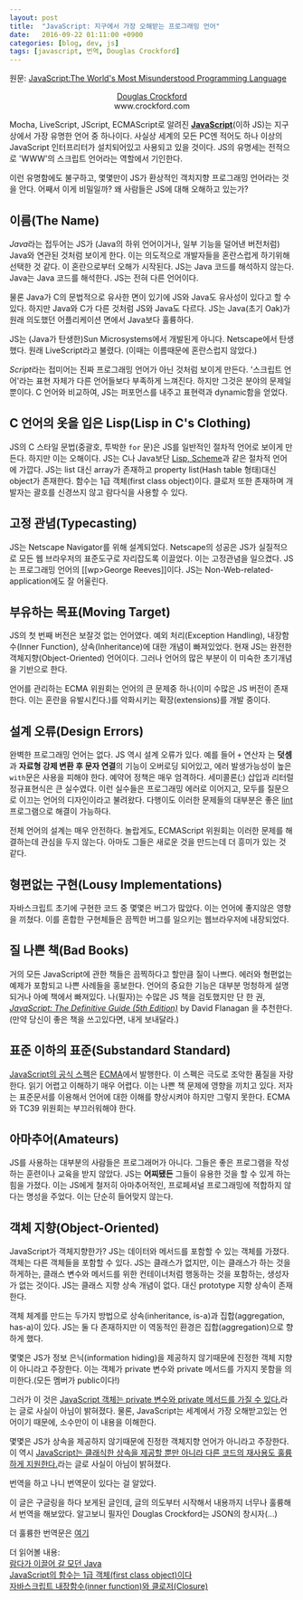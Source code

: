 ```yaml
---
layout: post
title:  "JavaScript: 지구에서 가장 오해받는 프로그래밍 언어"
date:   2016-09-22 01:11:00 +0900
categories: [blog, dev, js]
tags: [javascript, 번역, Douglas Crockford]
---
```

원문: [JavaScript:The World's Most Misunderstood Programming Language](http://javascript.crockford.com/javascript.html)

<center><a href="mailto:douglas@crockford.com">Douglas Crockford</a></center>

<center>www.crockford.com</center>    


  
Mocha, LiveScript, JScript, ECMAScript로 알려진 **[JavaScript](http://javascript.crockford.com/)**(이하 JS)는 지구상에서 가장 유명한 언어 중 하나이다. 사실상 세계의 모든 PC엔 적어도 하나 이상의 JavaScript 인터프리터가 설치되어있고 사용되고 있을 것이다. JS의 유명세는 전적으로 'WWW'의 스크립트 언어라는 역할에서 기인한다.

이런 유명함에도 불구하고, 몇몇만이 JS가 환상적인 객치지향 프로그래밍 언어라는 것을 안다. 어째서 이게 비밀일까? 왜 사람들은 JS에 대해 오해하고 있는가?


## 이름(The Name)

*Java*라는 접두어는 JS가 (Java의 하위 언어이거나, 일부 기능을 덜어낸 버전처럼) Java와 연관된 것처럼 보이게 한다. 이는 의도적으로 개발자들을 혼란스럽게 하기위해 선택한 것 같다. 이 혼란으로부터 오해가 시작된다. JS는 Java 코드를 해석하지 않는다. Java는 Java 코드를 해석한다. JS는 전혀 다른 언어이다.

물론 Java가 C의 문법적으로 유사한 면이 있기에 JS와 Java도 유사성이 있다고 할 수 있다. 하지만 Java와 C가 다른 것처럼 JS와 Java도 다르다. JS는 Java(초기 Oak)가 원래 의도했던 어플리케이션 면에서 Java보다 훌륭하다.

JS는 (Java가 탄생한)Sun Microsystems에서 개발된게 아니다. Netscape에서 탄생했다. 원래 LiveScript라고 불렸다. (이때는 이름때문에 혼란스럽지 않았다.)

*Script*라는 접미어는 진짜 프로그래밍 언어가 아닌 것처럼 보이게 만든다. '스크립트 언어'라는 표현 자체가 다른 언어들보다 부족하게 느껴진다. 하지만 그것은 분야의 문제일 뿐이다. C 언어와 비교하여, JS는 퍼포먼스를 내주고 표현력과 dynamic함을 얻었다.


## C 언어의 옷을 입은 Lisp(Lisp in C's Clothing)

JS의 C 스타일 문법(중괄호, 투박한 ```for``` 문)은 JS를 일반적인 절차적 언어로 보이게 만든다. 하지만 이는 오해이다. JS는 C나 Java보단 [Lisp, Scheme](http://javascript.crockford.com/little.html)과 같은 절차적 언어에 가깝다. JS는 list 대신 array가 존재하고 property list(Hash table 형태)대신 object가 존재한다. 함수는 1급 객체(first class object)이다. 클로저 또한 존재하며 개발자는 괄호를 신경쓰지 않고 람다식을 사용할 수 있다.


## 고정 관념(Typecasting)

JS는 Netscape Navigator를 위해 설계되었다. Netscape의 성공은 JS가 실질적으로 모든 웹 브라우저의 표준도구로 자리잡도록 이끌었다. 이는 고정관념을 일으켰다. JS는 프로그래밍 언어의 [[wp>George Reeves]]이다. JS는 Non-Web-related-application에도 잘 어울린다.


## 부유하는 목표(Moving Target)

JS의 첫 번째 버전은 보잘것 없는 언어였다. 예외 처리(Exception Handling), 내장함수(Inner Function), 상속(Inheritance)에 대한 개념이 빠져있었다. 현재 JS는 완전한 객체지향(Object-Oriented) 언어이다. 그러나 언어의 많은 부분이 이 미숙한 초기개념을 기반으로 한다.

언어를 관리하는 ECMA 위원회는 언어의 큰 문제중 하나(이미 수많은 JS 버전이 존재한다. 이는 혼란을 유발시킨다.)를 악화시키는 확장(extensions)를 개발 중이다.


## 설계 오류(Design Errors)

완벽한 프로그래밍 언어는 없다. JS 역시 설계 오류가 있다. 예를 들어 ```+``` 연산자 는 **덧셈**과 **자료형 강제 변환 후 문자 연결**의 기능이 오버로딩 되어있고, 에러 발생가능성이 높은 ```with```문은 사용을 피해야 한다. 예약어 정책은 매우 엄격하다. 세미콜론(;) 삽입과 리터럴 정규표현식은 큰 실수였다. 이런 실수들은 프로그래밍 에러로 이어지고, 모두를 질문으로 이끄는 언어의 디자인이라고 불려왔다. 다행이도 이러한 문제들의 대부분은 좋은 [lint](http://www.jslint.com/) 프로그램으로 해결이 가능하다.

전체 언어의 설계는 매우 안전하다. 놀랍게도, ECMAScript 위원회는 이러한 문제를 해결하는데 관심을 두지 않는다. 아마도 그들은 새로운 것을 만드는데 더 흥미가 있는 것 같다.


## 형편없는 구현(Lousy Implementations)

자바스크립트 초기에 구현한 코드 중 몇몇은 버그가 많았다. 이는 언어에 좋지않은 영향을 끼쳤다. 이를 혼합한 구현체들은 끔찍한 버그를 일으키는 웹브라우저에 내장되었다.


## 질 나쁜 책(Bad Books)

거의 모든 JavaScript에 관한 책들은 끔찍하다고 할만큼 질이 나쁘다. 에러와 형편없는 예제가 포함되고 나쁜 사례들을 홍보한다. 언어의 중요한 기능은 대부분 멍청하게 설명되거나 아예 책에서 빠져있다. 나(필자)는 수많은 JS 책을 검토했지만 단 한 권, *[JavaScript: The Definitive Guide (5th Edition)](https://www.amazon.com/exec/obidos/ASIN/0596101996/wrrrldwideweb)* by David Flanagan 을 추천한다. (만약 당신이 좋은 책을 쓰고있다면, 내게 보내달라.)


## 표준 이하의 표준(Substandard Standard)

[JavaScript의 공식 스펙](http://www.ecma-international.org/publications/standards/Ecma-262.htm)은 [ECMA](http://www.ecma-international.org/)에서 발행한다. 이 스펙은 극도로 조악한 품질을 자랑한다. 읽기 어렵고 이해하기 매우 어렵다. 이는 나쁜 책 문제에 영향을 끼치고 있다. 저자는 표준문서를 이용해서 언어에 대한 이해를 향상시켜야 하지만 그렇지 못한다. ECMA와 TC39 위원회는 부끄러워해야 한다.


## 아마추어(Amateurs)

JS를 사용하는 대부분의 사람들은 프로그래머가 아니다. 그들은 좋은 프로그램을 작성하는 훈련이나 교육을 받지 않았다. JS는 **어찌됐든** 그들이 유용한 것을 할 수 있게 하는 힘을 가졌다. 이는 JS에게 철저히 아마추어적인, 프로페셔널 프로그래밍에 적합하지 않다는 명성을 주었다. 이는 단순히 들어맞지 않는다.


## 객체 지향(Object-Oriented)

JavaScript가 객체지향한가? JS는 데이터와 메서드를 포함할 수 있는 객체를 가졌다. 객체는 다른 객체들을 포함할 수 있다. JS는 클래스가 없지만, 이는 클래스가 하는 것을 하게하는, 클래스 변수와 메서드를 위한 컨테이너처럼 행동하는 것을 포함하는, 생성자가 없는 것이다. JS는 클래스 지향 상속 개념이 없다. 대신 prototype 지향 상속이 존재한다.

객체 체계를 만드는 두가지 방법으로 상속(inheritance, is-a)과 집합(aggregation, has-a)이 있다. JS는 둘 다 존재하지만 이 역동적인 환경은 집합(aggregation)으로 향하게 했다.

몇몇은 JS가 정보 은닉(information hiding)을 제공하지 않기때문에 진정한 객체 지향이 아니라고 주장한다. 이는 객체가 private 변수와 private 메서드를 가지지 못함을 의미한다.(모든 멤버가 public이다!)

그러가 이 것은 [JavaScript 객체는 private 변수와 private 메서드를 가질 수 있다.](http://www.crockford.com/javascript/private.html)라는 글로 사실이 아님이 밝혀졌다. 물론, JavaScript는 세계에서 가장 오해받고있는 언어이기 때문에, 소수만이 이 내용을 이해한다.

몇몇은 JS가 상속을 제공하지 않기때문에 진정한 객체지향 언어가 아니라고 주장한다. 이 역시 [JavaScript는 클래식한 상속을 제공할 뿐만 아니라 다른 코드의 재사용도 훌륭하게 지원한다.](http://javascript.crockford.com/inheritance.html)라는 글로 사실이 아님이 밝혀졌다.

번역을 하고 나니 번역문이 있다는 걸 알았다.

이 글은 구글링을 하다 보게된 글인데, 글의 의도부터 시작해서 내용까지 너무나 훌륭해서 번역을 해보았다. 알고보니 필자인 Douglas Crockford는 JSON의 창시자(...)

더 훌륭한 번역문은 [여기](http://skyul.tistory.com/172)

더 읽어볼 내용:    
[람다가 이끌어 갈 모던 Java](http://d2.naver.com/helloworld/4911107)    
[JavaScript의 함수는 1급 객체(first class object)이다](http://bestalign.github.io/2015/10/18/first-class-object/)    
[자바스크립트 내장함수(inner function)와 클로저(Closure)](http://emflant.tistory.com/66)
